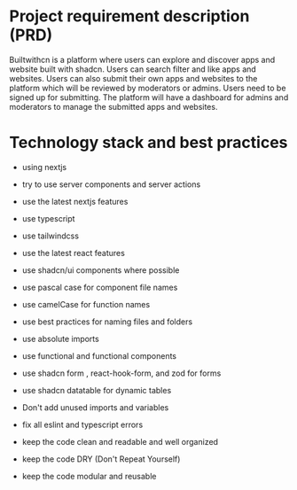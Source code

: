 # Project requirement description (PRD)

Builtwithcn is a platform where users can explore and discover apps and website built with shadcn. Users can search filter and like apps and websites. Users can also submit their own apps and websites to the platform which will be reviewed by moderators or admins. Users need to be signed up for submitting. The platform will have a dashboard for admins and moderators to manage the submitted apps and websites.

# Technology stack and best practices

- using nextjs
- try to use server components and server actions
- use the latest nextjs features
- use typescript
- use tailwindcss
- use the latest react features
- use shadcn/ui components where possible
- use pascal case for component file names
- use camelCase for function names
- use best practices for naming files and folders
- use absolute imports
- use functional and functional components
- use shadcn form , react-hook-form, and zod for forms
- use shadcn datatable for dynamic tables
- Don't add unused imports and variables

- fix all eslint and typescript errors
- keep the code clean and readable and well organized
- keep the code DRY (Don't Repeat Yourself)
- keep the code modular and reusable
